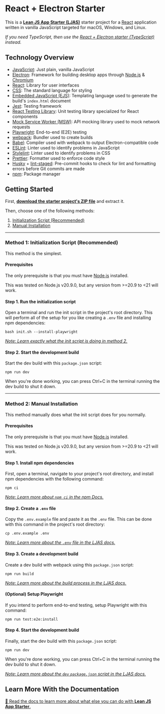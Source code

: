 # React + Electron Starter

This is a [**Lean JS App Starter (LJAS)**](https://github.com/mattlean/lean-js-app-starter) starter project for a [React](https://react.dev) application written in vanilla JavaScript targeted for macOS, Windows, and Linux.

_If you need TypeScript, then use the [React + Electron starter (TypeScript)](https://github.com/mattlean/lean-js-app-starter/tree/v1.1.0-rc-20241104/starters/react-electron-ts) instead._

## Technology Overview

- [JavaScript](https://tc39.es/ecma262): Just plain, vanilla JavaScript
- [Electron](https://electronjs.org): Framework for building desktop apps through [Node.js](https://nodejs.org) & [Chromium](https://chromium.org)
- [React](https://react.dev): Library for user interfaces
- [CSS](https://w3.org/Style/CSS/Overview.en.html): The standard language for styling
- [Embedded JavaScript (EJS)](https://ejs.co): Templating language used to generate the build's `index.html` document
- [Jest](https://jestjs.io): Testing framework
- [React Testing Library](https://testing-library.com/docs/react-testing-library/intro): Unit testing library specialized for React components
- [Mock Service Worker (MSW)](https://mswjs.io): API mocking library used to mock network requests
- [Playwright](https://playwright.dev): End-to-end (E2E) testing
- [webpack](https://webpack.js.org): Bundler used to create builds
- [Babel](https://babeljs.io): Compiler used with webpack to output Electron-compatible code
- [ESLint](https://eslint.org): Linter used to identify problems in JavaScript
- [Stylelint](https://stylelint.io): Linter used to identify problems in CSS
- [Prettier](https://prettier.io): Formatter used to enforce code style
- [Husky](https://typicode.github.io/husky) + [lint-staged](https://github.com/okonet/lint-staged): Pre-commit hooks to check for lint and formatting errors before Git commits are made
- [npm](https://npmjs.com): Package manager

## Getting Started

First, [**download the starter project's ZIP file**](https://github.com/mattlean/lean-js-app-starter/releases/download/v1.1.0-rc-20241104/ljas-react-electron_1-0-0.zip) and extract it.

Then, choose one of the following methods:

1. [Initialization Script (Recommended)](#method-1-initialization-script-recommended)
2. [Manual Installation](#method-2-manual-installation)

---

### Method 1: Initialization Script (Recommended)

This method is the simplest.

#### Prerequisites

The only prerequisite is that you must have [Node.js](https://nodejs.org/en/download/package-manager) installed.

This was tested on Node.js v20.9.0, but any version from >=20.9 to <21 will work.

#### Step 1. Run the initialization script

Open a terminal and run the init script in the project's root directory. This will perform all of the setup for you like creating a `.env` file and installing npm dependencies:

```console
bash init.sh --install-playwright
```

[_Note: Learn exactly what the init script is doing in method 2._](#method-2-manual-installation)

#### Step 2. Start the development build

Start the dev build with this `package.json` script:

```console
npm run dev
```

When you're done working, you can press Ctrl+C in the terminal running the dev build to shut it down.

---

### Method 2: Manual Installation

This method manually does what the init script does for you normally.

#### Prerequisites

The only prerequisite is that you must have [Node.js](https://nodejs.org/en/download/package-manager) installed.

This was tested on Node.js v20.9.0, but any version from >=20.9 to <21 will work.

#### Step 1. Install npm dependencies

First, open a terminal, navigate to your project's root directory, and install npm dependencies with the following command:

```console
npm ci
```

[_Note: Learn more about `npm ci` in the npm Docs._](https://docs.npmjs.com/cli/v10/commands/npm-ci)

#### Step 2. Create a `.env` file

Copy the `.env.example` file and paste it as the `.env` file. This can be done with this command in the project's root directory:

```console
cp .env.example .env
```

[_Note: Learn more about the `.env` file in the LJAS docs._](https://github.com/mattlean/lean-js-app-starter/blob/v1.1.0-rc-20241104/docs/configuration/dotenv-file.md)

#### Step 3. Create a development build

Create a dev build with webpack using this `package.json` script:

```console
npm run build
```

[_Note: Learn more about the build process in the LJAS docs._](https://github.com/mattlean/lean-js-app-starter/blob/v1.1.0-rc-20241104/docs/building.md)

#### (Optional) Setup Playwright

If you intend to perform end-to-end testing, setup Playwright with this command:

```console
npm run test:e2e:install
```

#### Step 4. Start the development build

Finally, start the dev build with this `package.json` script:

```console
npm run dev
```

When you're done working, you can press Ctrl+C in the terminal running the dev build to shut it down.

[_Note: Learn more about the `dev` `package.json` script in the LJAS docs._](https://github.com/mattlean/lean-js-app-starter/blob/v1.1.0-rc-20241104/docs/developing/javascript-typescript.md#auto--hot-reloading)

## Learn More With the Documentation

[📖 Read the docs to learn more about what else you can do with **Lean JS App Starter**.](https://github.com/mattlean/lean-js-app-starter/tree/v1.1.0-rc-20241104/docs/README.md)
